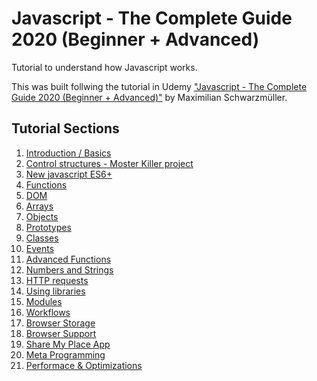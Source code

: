 # Javascript - The Complete Guide 2020 (Beginner + Advanced)
Tutorial to understand how Javascript works.

This was built follwing the tutorial in Udemy <a href="https://www.udemy.com/course/javascript-the-complete-guide-2020-beginner-advanced/">"Javascript - The Complete Guide 2020 (Beginner + Advanced)"</a> by Maximilian Schwarzmüller.

## Tutorial Sections

<ol>
    <li><a href="/basics/">Introduction / Basics</a></li>
    <li><a href="/project01-MosterKiller/">Control structures - Moster Killer project</a></li>
    <li><a href="/es6+/">New javascript ES6+</a></li>
    <li><a href="/functions/">Functions</a></li>
    <li><a href="/DOM/">DOM</a></li>
    <li><a href="/arrays/">Arrays</a></li>
    <li><a href="/objects/">Objects</a></li>
    <li><a href="/prototypes/">Prototypes</a></li>
    <li><a href="/classes/">Classes</a></li>
    <li><a href="/events/">Events</a></li>
    <li><a href="/advanced-functions/">Advanced Functions</a></li>
    <li><a href="/numbers-strings/">Numbers and Strings</a></li>
    <li><a href="/http/">HTTP requests</a></li>
    <li><a href="/library/">Using libraries</a></li>
    <li><a href="/modules/">Modules</a></li>
    <li><a href="/workflows/">Workflows</a></li>
    <li><a href="/storage/">Browser Storage</a></li>
    <li><a href="/browser-support/">Browser Support</a></li>
    <li><a href="/project04-ShareMyPlaceApp/">Share My Place App</a></li>
    <li><a href="/meta-programming/">Meta Programming</a></li>
    <li><a href="/performance-optimizations/">Performace & Optimizations</a></li>
</ol>